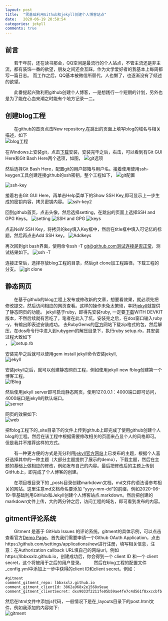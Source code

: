 ```yaml
---
layout: post
title:  "零基础利用Github和jekyll创建个人博客站点"
date:   2020-06-19 20:58:54
categories: jekyll
comments: true
---
```

## 前言
&ensp;&ensp;&ensp;&ensp;若干年前，还在读书那会，QQ空间是最流行的个人站点，不管主流还是非主流，都有装饰一番的欲望，朋友之间还会互踩，作为文学爱好者的我基本上每周都写一篇日志。
而工作之后，QQ基本被微信所替代，人也懒了，也逐渐没有了倾述的欲望。

&ensp;&ensp;&ensp;&ensp;此番提起兴致利用github创建个人博客，一是想践行一个短期的计划，另外也是为了能在心血来潮之时能有个地方记录一二。

## 创建blog工程
&ensp;&ensp;&ensp;&ensp;在github的首页点击New repository,在跳出的页面上填写blog的域名与相关描述，如下  
![blog工程](https://github.com/lbbxsxlz/lbbxsxlz.github.io/raw/master/images/blog/1.png)

在Windows上安装git，点击[下载](https://git-scm.com/downloads)安装，安装完毕之后，右击，可以看到有Git GUI Here和Git Bash Here两个选项，如图，
![git选项](https://github.com/lbbxsxlz/lbbxsxlz.github.io/raw/master/images/blog/2.png)

然后选择Git Bash Here，配置git的用户邮箱与用户名。接着使用使用ssh-keygen工具创建连接github的ssh密钥，整个工程如下，
![git配置](https://github.com/lbbxsxlz/lbbxsxlz.github.io/raw/master/images/blog/3.png)

![ssh-key](https://github.com/lbbxsxlz/lbbxsxlz.github.io/raw/master/images/blog/4.png)

接着右击Git GUI Here，再单击Help菜单下的Show SSH Key,即可显示上一步生成的密钥内容，拷贝密钥内容。
![ssh-key2](https://github.com/lbbxsxlz/lbbxsxlz.github.io/raw/master/images/blog/7.png)

回到github首页，点击头像，然后选择setting，在跳出的页面上选择SSH and GPG Keys。
![setting](https://github.com/lbbxsxlz/lbbxsxlz.github.io/raw/master/images/blog/8.png)
![SSH and GPG](https://github.com/lbbxsxlz/lbbxsxlz.github.io/raw/master/images/blog/9.png)
![keys](https://github.com/lbbxsxlz/lbbxsxlz.github.io/raw/master/images/blog/10.png)

点击NeW SSH Key，将拷贝的key填入Key框中，然后在title框中填入可记忆的标题，然后再点击Add SSH key。
![Addkeys](https://github.com/lbbxsxlz/lbbxsxlz.github.io/raw/master/images/blog/11.png)

再次回到git bash界面，使用命令ssh -T git@github.com测试连接是否正常，测试结果如下。
![ssh -T](https://github.com/lbbxsxlz/lbbxsxlz.github.io/raw/master/images/blog/12.png)

连接正常后，选择存放blog工程的目录，然后git clone加工程路径，下载工程的分支。
![git clone](https://github.com/lbbxsxlz/lbbxsxlz.github.io/raw/master/images/blog/13.png)

## 静态网页
&ensp;&ensp;&ensp;&ensp;在基于github的blog工程上发布或修改新的文章，想要看效果，就必须先把修改提交，然后访问相应的网页查看。这样的操作未免太繁琐，幸好[jekyll](https://jekyllrb.com/)就提供了静态网页的功能。
jekyll基于ruby，即得先安装ruby, 一定要[下载](https://rubyinstaller.org/downloads/)WITH DEVKIT版本，不然后续就有苦吃了，笔者在此入了坑。安装完之后，在dos窗口输入ruby -y，有输出即表述安装成功。
去RubyGems的[官方](https://rubygems.org/pages/download)网站下载zip格式的包，然后解压，在dos命令行中进入到rubygem的解压目录下，执行ruby setup.rb，其安装过程大致如下<br>，
![setup.rb](https://github.com/lbbxsxlz/lbbxsxlz.github.io/raw/master/images/blog/14.png)  

安装完毕之后就可以使用gem install jekyll命令安装jekyll,<br>
![jekyll](https://github.com/lbbxsxlz/lbbxsxlz.github.io/raw/master/images/blog/15.png)

安装jekyll之后，就可以创建静态网页工程，例如使用jekyll new fblog创建第一个博客工程，<br>
![fBlog](https://github.com/lbbxsxlz/lbbxsxlz.github.io/raw/master/images/blog/16.png)

然后使用jekyll server即可启动静态网页，使用127.0.0.1：4000端口即可访问，4000端口是jekyll的默认端口。<br>
![server](https://github.com/lbbxsxlz/lbbxsxlz.github.io/raw/master/images/blog/17.png)

网页的效果如下:<br>
![web](https://github.com/lbbxsxlz/lbbxsxlz.github.io/raw/master/images/blog/18.png)

把fblog工程下的_site目录下的文件上传到github上即完成了使用github创建个人blog的工程。然后在该工程中根据需要修改相关的页面来凸显个人的风格即可。但是我并不推荐这样的方式。

&ensp;&ensp;&ensp;&ensp;有一种更方便的方式是充分利用[jekyll官方网站](http://jekyllthemes.org/)上已发布的主题，根据个人喜好选择其中的一种主题（大部分主题提供了展示的demo），下载主题，然后在主题的基础上做相应的修改，例如发布自己的内容。最后把修改后的主题上传到GitHub上，即完成了个人博客的创建。

&ensp;&ensp;&ensp;&ensp;在项目根目录下的 _posts目录创建markdown文档，md文件的语法请参考相关的网站。这里注意md文档命名要添加 “yyyy-mm-dd”的前缀，例如2020-06-19-零基础利用GitHub和Jekyll创建个人博客站点.markdown。然后把创建的markdown文件上传，大约两分钟之后，访问工程的域名，即可看到发布的内容。

## gitment评论系统
&ensp;&ensp;&ensp;&ensp;Gitment 是基于 GitHub Issues 的评论系统。gitment的具体示例，可以点击查看官方[Demo Page](https://imsun.github.io/gitment/)。首先我们需要申请一个Github OAuth Application，点击https://github.com/settings/applications/new进行注册，填写相关信息，注意：在Authorization callback URL填自己的网站url，例如https://lbbxsxlz.github.io，创建成功后，你会得到一个 client ID 和一个 client secret，这个将被用于之后的用户登录。
&ensp;&ensp;&ensp;&ensp;然后在blog工程的配置文件_config.yml中添加上一步中获得的client ID和client secret。例如：<br>
```
#gitment
comment_gitment_repo: lbbxsxlz.github.io
comment_gitment_clientId: 3862a968x2e1568x9eae
comment_gitment_clientSecret: dxx9033f2211fe05b59ae4fe7c4d561f8xxccbfb
```
然后在html文件中添加js代码，一般情况下是在_layouts目录下的post.html文件，例如我添加的内容如下:<br>
![gitment](https://github.com/lbbxsxlz/lbbxsxlz.github.io/raw/master/images/blog/19.png)





